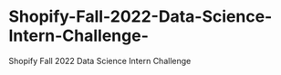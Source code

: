 # Shopify-Fall-2022-Data-Science-Intern-Challenge-
Shopify Fall 2022 Data Science Intern Challenge 
